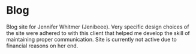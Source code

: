 # Blog
Blog site for Jennifer Whitmer (Jenibeee). Very specific design choices of the site were adhered to with this client that helped me develop the skill of maintaining proper communication. Site is currently not active due to financial reasons on her end.

